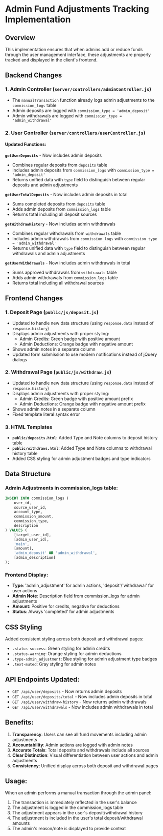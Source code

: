 # Admin Fund Adjustments Tracking Implementation

## Overview
This implementation ensures that when admins add or reduce funds through the user management interface, these adjustments are properly tracked and displayed in the client's frontend.

## Backend Changes

### 1. Admin Controller (`server/controllers/adminController.js`)
- The `manualTransaction` function already logs admin adjustments to the `commission_logs` table
- Admin deposits are logged with `commission_type = 'admin_deposit'`
- Admin withdrawals are logged with `commission_type = 'admin_withdrawal'`

### 2. User Controller (`server/controllers/userController.js`)

#### Updated Functions:

**`getUserDeposits`** - Now includes admin deposits
- Combines regular deposits from `deposits` table
- Includes admin deposits from `commission_logs` with `commission_type = 'admin_deposit'`
- Returns unified data with `type` field to distinguish between regular deposits and admin adjustments

**`getUserTotalDeposits`** - Now includes admin deposits in total
- Sums completed deposits from `deposits` table
- Adds admin deposits from `commission_logs` table
- Returns total including all deposit sources

**`getWithdrawHistory`** - Now includes admin withdrawals
- Combines regular withdrawals from `withdrawals` table
- Includes admin withdrawals from `commission_logs` with `commission_type = 'admin_withdrawal'`
- Returns unified data with `type` field to distinguish between regular withdrawals and admin adjustments

**`getUserWithdrawals`** - Now includes admin withdrawals in total
- Sums approved withdrawals from `withdrawals` table
- Adds admin withdrawals from `commission_logs` table
- Returns total including all withdrawal sources

## Frontend Changes

### 1. Deposit Page (`public/js/deposit.js`)
- Updated to handle new data structure (using `response.data` instead of `response.history`)
- Displays admin adjustments with proper styling:
  - Admin Credits: Green badge with positive amount
  - Admin Deductions: Orange badge with negative amount
- Shows admin notes in a separate column
- Updated form submission to use modern notifications instead of jQuery dialogs

### 2. Withdrawal Page (`public/js/withdraw.js`)
- Updated to handle new data structure (using `response.data` instead of `response.history`)
- Displays admin adjustments with proper styling:
  - Admin Credits: Green badge with positive amount prefix
  - Admin Deductions: Orange badge with negative amount prefix
- Shows admin notes in a separate column
- Fixed template literal syntax error

### 3. HTML Templates
- **`public/deposits.html`**: Added Type and Note columns to deposit history table
- **`public/withdraws.html`**: Added Type and Note columns to withdrawal history table
- Added CSS styling for admin adjustment badges and type indicators

## Data Structure

### Admin Adjustments in commission_logs table:
```sql
INSERT INTO commission_logs (
    user_id, 
    source_user_id, 
    account_type, 
    commission_amount, 
    commission_type, 
    description
) VALUES (
    [target_user_id], 
    [admin_user_id], 
    'main', 
    [amount], 
    'admin_deposit' OR 'admin_withdrawal', 
    [admin_description]
);
```

### Frontend Display:
- **Type**: 'admin_adjustment' for admin actions, 'deposit'/'withdrawal' for user actions
- **Admin Note**: Description field from commission_logs for admin adjustments
- **Amount**: Positive for credits, negative for deductions
- **Status**: Always 'completed' for admin adjustments

## CSS Styling
Added consistent styling across both deposit and withdrawal pages:
- `.status-success`: Green styling for admin credits
- `.status-warning`: Orange styling for admin deductions
- `.type-admin_adjustment`: Blue styling for admin adjustment type badges
- `.text-muted`: Gray styling for admin notes

## API Endpoints Updated:
- `GET /api/user/deposits` - Now returns admin deposits
- `GET /api/user/deposits/total` - Now includes admin deposits in total
- `GET /api/user/withdraw-history` - Now returns admin withdrawals
- `GET /api/user/withdrawals` - Now includes admin withdrawals in total

## Benefits:
1. **Transparency**: Users can see all fund movements including admin adjustments
2. **Accountability**: Admin actions are logged with admin notes
3. **Accurate Totals**: Total deposits and withdrawals include all sources
4. **Clear Distinction**: Visual differentiation between user actions and admin adjustments
5. **Consistency**: Unified display across both deposit and withdrawal pages

## Usage:
When an admin performs a manual transaction through the admin panel:
1. The transaction is immediately reflected in the user's balance
2. The adjustment is logged in the commission_logs table
3. The adjustment appears in the user's deposit/withdrawal history
4. The adjustment is included in the user's total deposit/withdrawal amounts
5. The admin's reason/note is displayed to provide context
